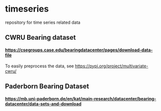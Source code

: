 # timeseries
repository for time series related data


## CWRU Bearing dataset

#### https://csegroups.case.edu/bearingdatacenter/pages/download-data-file
To easily preprocess the data, see https://pypi.org/project/multivariate-cwru/

## Paderborn Bearing Dataset
#### https://mb.uni-paderborn.de/en/kat/main-research/datacenter/bearing-datacenter/data-sets-and-download
